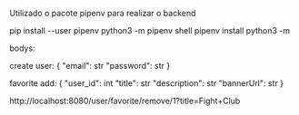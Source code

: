 Utilizado o pacote pipenv para realizar o backend

pip install --user pipenv
python3 -m pipenv shell
pipenv install
python3 -m

bodys:

create user:
{
    "email": str
    "password": str
}

favorite add:
{
    "user_id": int
    "title": str
    "description": str
    "bannerUrl": str
}

http://localhost:8080/user/favorite/remove/1?title=Fight+Club